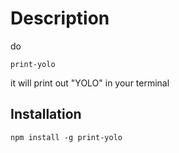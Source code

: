 # Description
do
```$xslt
print-yolo
```
it will print out "YOLO" in your terminal

## Installation
```$xslt
npm install -g print-yolo
```